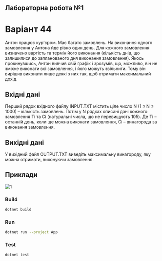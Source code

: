 ﻿## Лабораторна робота №1
# Варіант 44
Антон працює кур'єром. Має багато замовлень. На виконання одного замовлення у Антона йде рівно один день. Для кожного замовлення визначено вартість та термін його виконання (кількість днів, що залишилися до запланованого дня виконання замовлення). Якось прокинувшись, Антон вивчив свій графік і зрозумів, що, можливо, він не зможе виконати всі замовлення, і його можуть звільнити. Тому він вирішив виконати лише деякі з них так, щоб отримати максимальний дохід.

## Вхідні дані

Перший рядок вхідного файлу INPUT.TXT містить ціле число N (1 ≤ N ≤ 1000) – кількість замовлень. Потім у N рядках описані дані кожного замовлення Ti та Ci (натуральні числа, що не перевищують 105). Де Ti – останній день, коли ще можна виконати замовлення, Ci – винагорода за виконання замовлення.

## Вихідні дані

У вихідний файл OUTPUT.TXT виведіть максимальну винагороду, яку можна отримати, виконуючи замовлення.

## Приклади
![1](https://github.com/user-attachments/assets/badc1f04-6b6c-45f9-9af4-ca6228df4094)

### Build
```bash
dotnet build
```
### Run
```bash
dotnet run --project App
```
### Test
```bash
dotnet test
```
